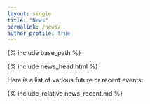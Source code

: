 ```yaml
---
layout: single
title: "News"
permalink: /news/
author_profile: true
---
```


{% include base_path %}

{% include news_head.html %}


Here is a list of various future or recent events:

{% include_relative news_recent.md %}

